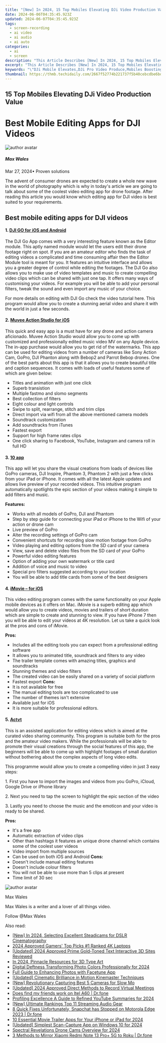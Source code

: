 ```yaml
---
title: "[New] In 2024, 15 Top Mobiles Elevating DJi Video Production Value"
date: 2024-06-06T04:35:45.923Z
updated: 2024-06-07T04:35:45.923Z
tags: 
  - screen-recording
  - ai video
  - ai audio
  - ai auto
categories: 
  - ai
  - screen
description: "This Article Describes [New] In 2024, 15 Top Mobiles Elevating DJi Video Production Value"
excerpt: "This Article Describes [New] In 2024, 15 Top Mobiles Elevating DJi Video Production Value"
keywords: "\"DJi Mobile Elevates,DJi Pro Video Produce,Mobiles Boosting DJi Videos,DJi DJi-Mobile Video Power,Top DJi Mobile for Video,Enhanced DJi Media Production,DJi Tech Elevating Video\""
thumbnail: https://thmb.techidaily.com/2667f52774b221737f5b40cebcdbe6bd28a1a07909c05b7a4646323bdf667e48.jpg
---
```


## 15 Top Mobiles Elevating DJi Video Production Value

# Best Mobile Editing Apps for DJI Videos

![author avatar](https://images.wondershare.com/filmora/article-images/max-wales-author.jpg)

##### Max Wales

 Mar 27, 2024• Proven solutions

 The advent of consumer drones are expected to create a whole new wave in the world of photography which is why in today's article we are going to talk about some of the coolest video editing app for drone footage. After reading this article you would know which editing app for DJI video is best suited to your requirements.

## Best mobile editing apps for DJI videos

#### 1\. [DJI GO for iOS and Android](https://www.dji.com/goapp)

 The DJI Go App comes with a very interesting feature known as the Editor module. This aptly named module would let the users edit their drone footage right on spot. If you are an amateur editor who finds the task of editing videos a complicated and time consuming affair then the Editor Module tool is meant for you. It features an intuitive interface and allows you a greater degree of control while editing the footages. The DJI Go also allows you to make use of video templates and music to create compelling video clips which can be shared with just one tap. It offers many ways of customising your videos. For example you will be able to add your personal filters, tweak the sound and even import any music of your choice.

 For more details on editing with DJI Go check the video tutorial here. This program would allow you to create a stunning aerial video and share it with the world in just a few seconds.

#### 2\. [Muvee Action Studio for iOS](https://itunes.apple.com/us/app/action-studio-add-slomo-titles/id1076474905?l=es&ls=1&mt=8)

 This quick and easy app is a must have for any drone and action camera aficionado. Muvee Action Studio would allow you to come up with customized and professionally edited music video MV on any Apple device. The in-app purchase would allow you to get rid of the watermarks. This app can be used for editing videos from a number of cameras like Sony Action Cam, GoPro, DJI Phanton along with Bebop2 and Parrot Bebop drones. One of the best parts about this app is that it allows you to create beautiful title and caption sequences. It comes with loads of useful features some of which are given below:

* Titles and animation with just one click
* Superb transistion
* Multiple fastmo and slomo segments
* Best collection of filters
* Eight colour and light controls
* Swipe to split, rearrange, stitch and trim clips
* Direct import via wifi from all the above mentioned camera models
* Soundtrack customization
* Add soundtracks from iTunes
* Fastest export
* Support for high frame rates clips
* One click sharing to Facebook, YouTube, Instagram and camera roll in full HD

#### 3\. [10 app](https://itunes.apple.com/us/app/10app-video-editing-for-your/id913775180?mt=8)

 This app will let you share the visual creations from loads of devices like GoPro cameras, DJI Inspire, Phantom 3, Phantom 2 with just a few clicks from your iPad or iPhone. It comes with all the latest Apple updates and allows live preview of your recorded videos. This intuitive program automatically spotlights the epic section of your videos making it simple to add filters and music.

**Features:**

* Works with all models of GoPro, DJI and Phantom
* Step by step guide for connecting your iPad or iPhone to the Wifi of your action or drone cam
* Live preview of GoPro
* Alter the recording settings of GoPro cam
* Convenient shortcuts for recording slow motion footage from GoPro
* Video playing and editing options from the SD card of your camera
* View, save and delete video files from the SD card of your GoPro
* Powerful video editing features
* Option of adding your own watermark or title card
* Addition of voice and music to video
* Special pro filters suggested according to your location
* You will be able to add title cards from some of the best designers

#### 4\. [iMovie – for iOS](https://itunes.apple.com/us/app/imovie/id377298193?mt=8)

 This video editing program comes with the same functionality on your Apple mobile devices as it offers on Mac. iMovie is a superb editing app which would allow you to create videos, movies and trailers of short duration which are simple to create and stunning to view. If you have iPhone 7 then you will be able to edit your videos at 4K resolution. Let us take a quick look at the pros and cons of iMovie.

**Pros:**

* Includes all the editing tools you can expect from a professional editing software
* It allows you to animated title, soundtrack and filters to any video
* The trailer template comes with amazing titles, graphics and soundtracks
* Stunning themes and video filters
* The created video can be easily shared on a variety of social platform
* Fastest export
**Cons:**
* It is not available for free
* The manual editing tools are too complicated to use
* The number of themes isn't extensive
* Available just for iOS
* It is more suitable for professional editors.

#### 5\. [Actvt](https://itunes.apple.com/us/app/actvt-free-video-editor-movie/id1040161464)

 This is an assisted application for editing videos which is aimed at the curated video sharing community. This program is suitable both for the pros and the amateur video makers. While the professionals will be able to promote their visual creations through the social features of this app, the beginners will be able to come up with highlight footages of small duration without bothering about the complex aspects of long video edits.

 This programme would allow you to create a compelling video in just 3 easy steps:

 1\. First you have to import the images and videos from you GoPro, iCloud, Google Drive or iPhone library

 2\. Next you need to tap the screen to highlight the epic section of the video

 3\. Lastly you need to choose the music and the emoticon and your video is ready to be shared.

**Pros:**

* It's a free app
* Automatic extraction of video clips
* Other than hashtags it features an unique drone channel which contains some of the coolest user videos
* Video import from multiple sources
* Can be used on both iOS and Android
**Cons:**
* Doesn't include manual editing features
* Doesn't include colour filters
* You will not be able to use more than 5 clips at present
* Time limit of 30 sec

![author avatar](https://images.wondershare.com/filmora/article-images/max-wales-author.jpg)

Max Wales

Max Wales is a writer and a lover of all things video.

Follow @Max Wales


<ins class="adsbygoogle"
     style="display:block"
     data-ad-format="autorelaxed"
     data-ad-client="ca-pub-7571918770474297"
     data-ad-slot="1223367746"></ins>



<ins class="adsbygoogle"
     style="display:block"
     data-ad-client="ca-pub-7571918770474297"
     data-ad-slot="8358498916"
     data-ad-format="auto"
     data-full-width-responsive="true"></ins>


<span class="atpl-alsoreadstyle">Also read:</span>
<div><ul>
<li><a href="https://vp-tips.techidaily.com/new-in-2024-selecting-excellent-steadicams-for-dslr-cinematography/"><u>[New] In 2024, Selecting Excellent Steadicams for DSLR Cinematography</u></a></li>
<li><a href="https://vp-tips.techidaily.com/2024-approved-gamers-top-picks-1-ranked-4k-laptops/"><u>2024 Approved  Gamers' Top Picks  #1 Ranked 4K Laptops</u></a></li>
<li><a href="https://vp-tips.techidaily.com/updated-2024-approved-prime-gold-toned-text-interactive-3d-sites-reviewed/"><u>[Updated] 2024 Approved  Prime Gold-Toned Text Interactive 3D Sites Reviewed</u></a></li>
<li><a href="https://vp-tips.techidaily.com/in-2024-pinnacle-resources-for-3d-type-art/"><u>In 2024, Pinnacle Resources for 3D Type Art</u></a></li>
<li><a href="https://vp-tips.techidaily.com/digital-deftness-transforming-photo-colors-professionally-for-2024/"><u>Digital Deftness  Transforming Photo Colors Professionally for 2024</u></a></li>
<li><a href="https://vp-tips.techidaily.com/full-guide-to-enhancing-photos-with-facetune-app/"><u>Full Guide to Enhancing Photos with Facetune App</u></a></li>
<li><a href="https://vp-tips.techidaily.com/updated-cinematic-brilliance-in-motion-kinemaster-techniques/"><u>[Updated] Cinematic Brilliance in Motion  Kinemaster Techniques</u></a></li>
<li><a href="https://vp-tips.techidaily.com/new-revolutionary-capturing-best-5-cameras-for-slow-mo/"><u>[New] Revolutionary Capturing  Best 5 Cameras for Slow Mo</u></a></li>
<li><a href="https://remote-screen-capture.techidaily.com/updated-2024-approved-direct-methods-to-record-virtual-meetings/"><u>[Updated] 2024 Approved  Direct Methods to Record Virtual Meetings</u></a></li>
<li><a href="https://location-social.techidaily.com/does-find-my-friends-work-on-itel-a60-drfone-by-drfone-virtual-android/"><u>Does find my friends work on Itel A60 | Dr.fone</u></a></li>
<li><a href="https://facebook-video-footage.techidaily.com/profiling-excellence-a-guide-to-refined-youtube-summaries-for-2024/"><u>Profiling Excellence  A Guide to Refined YouTube Summaries for 2024</u></a></li>
<li><a href="https://screen-activity-recording.techidaily.com/new-ultimate-rankings-top-11-streaming-audio-gear/"><u>[New] Ultimate Rankings  Top 11 Streaming Audio Gear</u></a></li>
<li><a href="https://howto.techidaily.com/8-quick-fixes-unfortunately-snapchat-has-stopped-on-motorola-edge-2023-drfone-by-drfone-fix-android-problems-fix-android-problems/"><u>8 Quick Fixes Unfortunately, Snapchat has Stopped on Motorola Edge 2023 | Dr.fone</u></a></li>
<li><a href="https://video-ai-editor.techidaily.com/10-essential-movie-trailer-apps-for-your-iphone-or-ipad-for-2024/"><u>10 Essential Movie Trailer Apps for Your iPhone or iPad for 2024</u></a></li>
<li><a href="https://video-capture.techidaily.com/updated-simplest-scan-capture-app-on-windows-10-for-2024/"><u>[Updated] Simplest Scan-Capture App on Windows 10 for 2024</u></a></li>
<li><a href="https://extra-skills.techidaily.com/spectral-revelations-drone-cams-overview-for-2024/"><u>Spectral Revelations  Drone Cams Overview for 2024</u></a></li>
<li><a href="https://screen-mirror.techidaily.com/3-methods-to-mirror-xiaomi-redmi-note-13-proplus-5g-to-roku-drfone-by-drfone-android/"><u>3 Methods to Mirror Xiaomi Redmi Note 13 Pro+ 5G to Roku | Dr.fone</u></a></li>
</ul></div>
